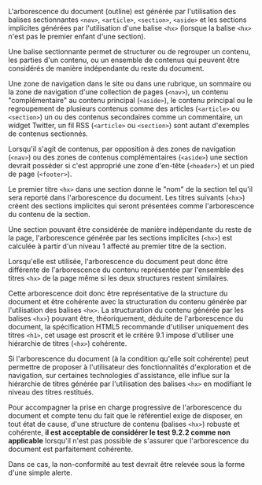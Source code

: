 L'arborescence du document (<span lang="en">outline</span>) est générée par l'utilisation des balises sectionnantes `<nav>`, `<article>`, `<section>`, `<aside>` et les sections implicites générées par l'utilisation d'une balise `<hx>` (lorsque la balise `<hx>` n'est pas le premier enfant d'une section).

Une balise sectionnante permet de structurer ou de regrouper un contenu, les parties d'un contenu, ou un ensemble de contenus qui peuvent être considérés de manière indépendante du reste du document.

Une zone de navigation dans le site ou dans une rubrique, un sommaire ou la zone de navigation d'une collection de pages (`<nav>`), un contenu "complémentaire" au contenu principal (`<aside>`), le contenu principal ou le regroupement de plusieurs contenus comme des articles (`<article>` ou `<section>`) un ou des contenus secondaires comme un commentaire, un widget Twitter, un fil RSS (`<article>` ou `<section>`) sont autant d'exemples de contenus sectionnés.

Lorsqu'il s'agit de contenus, par opposition à des zones de navigation (`<nav>`) ou des zones de contenus complémentaires (`<aside>`) une section devrait posséder si c'est approprié une zone d'en-tête (`<header>`) et un pied de page (`<footer>`).

Le premier titre `<hx>` dans une section donne le "nom" de la section tel qu'il sera reporté dans l'arborescence du document. Les titres suivants (`<hx>`) créent des sections implicites qui seront présentées comme l'arborescence du contenu de la section.

Une section pouvant être considérée de manière indépendante du reste de la page, l'arborescence générée par les sections implicites (`<hx>`) est calculée à partir d'un niveau 1 affecté au premier titre de la section.

Lorsqu'elle est utilisée, l'arborescence du document peut donc être différente de l'arborescence du contenu représentée par l'ensemble des titres `<hx>` de la page même si les deux structures restent similaires.

Cette arborescence doit donc être représentative de la structure du document et être cohérente avec la structuration du contenu générée par l'utilisation des balises `<hx>`. La structuration du contenu générée par les balises `<hx>`) pouvant être, théoriquement, déduite de l'arborescence du document, la spécification HTML5 recommande d'utiliser uniquement des titres `<h1>`, cet usage est proscrit et le critère 9.1 impose d'utiliser une hiérarchie de titres (`<hx>`) cohérente.

Si l'arborescence du document (à la condition qu'elle soit cohérente) peut permettre de proposer à l'utilisateur des fonctionnalités d'exploration et de navigation, sur certaines technologies d'assistance, elle influe sur la hiérarchie de titres générée par l'utilisation des balises `<hx>` en modifiant le niveau des titres restitués.

Pour accompagner la prise en charge progressive de l'arborescence du document et compte tenu du fait que le référentiel exige de disposer, en tout état de cause, d'une structure de contenu (balises `<hx>`) robuste et cohérente, **il est acceptable de considérer le test 9.2.2 comme non applicable** lorsqu'il n'est pas possible de s'assurer que l'arborescence du document est parfaitement cohérente.

Dans ce cas, la non-conformité au test devrait être relevée sous la forme d'une simple alerte.
